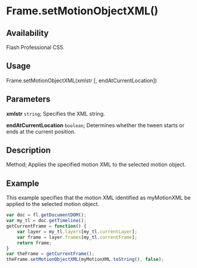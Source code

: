 # Frame.setMotionObjectXML()

## Availability

Flash Professional CS5.

## Usage

Frame.setMotionObjectXML(xmlstr [, endAtCurrentLocation])

## Parameters

**xmlstr** `string`; Specifies the XML string.

**endAtCurrentLocation** `boolean`; Determines whether the tween starts or ends at the current position.

## Description

Method; Applies the specified motion XML to the selected motion object.

## Example

This example specifies that the motion XML identified as myMotionXML be applied to the selected motion object.

```javascript
var doc = fl.getDocumentDOM();
var my_tl = doc.getTimeline();
getCurrentFrame = function() {
    var layer = my_tl.layers[my_tl.currentLayer];
    var frame = layer.frames[my_tl.currentFrame];
    return frame;
}
var theFrame = getCurrentFrame();
theFrame.setMotionObjectXML(myMotionXML.toString(), false);
```
